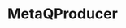 ---
layout: default
title: MetaQProducer
nav_order: 10
parent: 能力扩展
grand_parent: Griffin Script
---